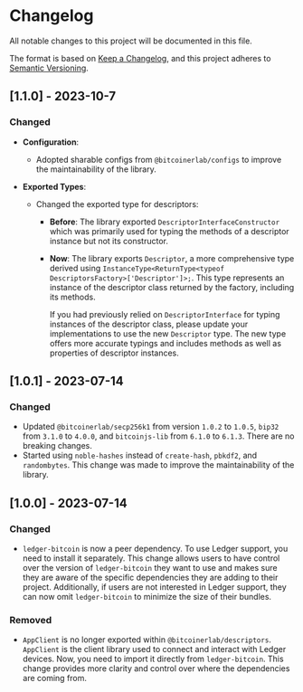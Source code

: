 # Changelog

All notable changes to this project will be documented in this file.

The format is based on [Keep a Changelog](https://keepachangelog.com/en/1.0.0/),
and this project adheres to [Semantic Versioning](https://semver.org/spec/v2.0.0.html).

## [1.1.0] - 2023-10-7

### Changed

- **Configuration**:
  - Adopted sharable configs from `@bitcoinerlab/configs` to improve the maintainability of the library.

- **Exported Types**:
  - Changed the exported type for descriptors:
    - **Before**: The library exported `DescriptorInterfaceConstructor` which was primarily used for typing the methods of a descriptor instance but not its constructor.
    - **Now**: The library exports `Descriptor`, a more comprehensive type derived using `InstanceType<ReturnType<typeof DescriptorsFactory>['Descriptor']>;`. This type represents an instance of the descriptor class returned by the factory, including its methods.

      If you had previously relied on `DescriptorInterface` for typing instances of the descriptor class, please update your implementations to use the new `Descriptor` type. The new type offers more accurate typings and includes methods as well as properties of descriptor instances.

## [1.0.1] - 2023-07-14

### Changed
- Updated `@bitcoinerlab/secp256k1` from version `1.0.2` to `1.0.5`, `bip32` from `3.1.0` to `4.0.0`, and `bitcoinjs-lib` from `6.1.0` to `6.1.3`. There are no breaking changes.
- Started using `noble-hashes` instead of `create-hash`, `pbkdf2`, and `randombytes`. This change was made to improve the maintainability of the library.

## [1.0.0] - 2023-07-14

### Changed

- `ledger-bitcoin` is now a peer dependency. To use Ledger support, you need to install it separately. This change allows users to have control over the version of `ledger-bitcoin` they want to use and makes sure they are aware of the specific dependencies they are adding to their project. Additionally, if users are not interested in Ledger support, they can now omit `ledger-bitcoin` to minimize the size of their bundles.

### Removed

- `AppClient` is no longer exported within `@bitcoinerlab/descriptors`. `AppClient` is the client library used to connect and interact with Ledger devices. Now, you need to import it directly from `ledger-bitcoin`. This change provides more clarity and control over where the dependencies are coming from.
